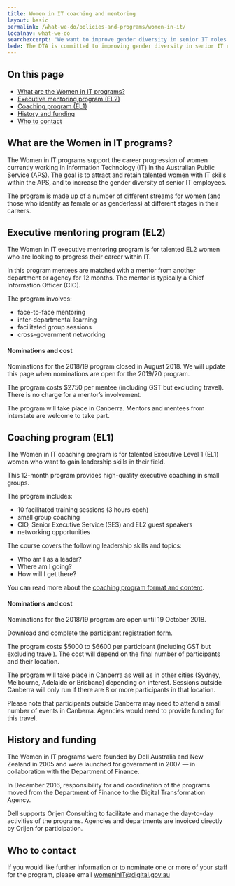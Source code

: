 ```yaml
---
title: Women in IT coaching and mentoring
layout: basic
permalink: /what-we-do/policies-and-programs/women-in-it/
localnav: what-we-do
searchexcerpt: "We want to improve gender diversity in senior IT roles within the Australian Public Service. Find out about the programs we offer for women in the APS."
lede: The DTA is committed to improving gender diversity in senior IT roles within the Australian Public Service. Find out about the coaching and mentoring programs currently on offer, and what we’re planning for the future.
---
```

<nav class="index-links">
  <h2>On this page</h2>
  <ul>
    <li>
      <a href="#What-are-the-Women-in-IT-programs">
        What are the Women in IT programs?
      </a>
    </li>
    <li>
      <a href="#Executive-mentoring-program">
        Executive mentoring program (EL2)
      </a>
    </li>
    <li>
      <a href="#Coaching-program">
        Coaching program (EL1)
      </a>
    </li>
    <li>
      <a href="#History-and-funding">
        History and funding
      </a>
    </li>
    <li>
      <a href="#Who-to-contact">
        Who to contact
      </a>
    </li>
  </ul>
</nav>

<h2 id="What-are-the-Women-in-IT-programs">What are the Women in IT programs?</h2>
<p>The Women in IT programs support the career progression of women currently working in Information Technology (IT) in the Australian Public Service (APS). The goal is to attract and retain talented women with IT skills within the APS, and to increase the gender diversity of senior IT employees. </p>

<p>The program is made up of a number of different streams for women (and those who identify as female or as genderless) at different stages in their careers.</p>

<h2 id="Executive-mentoring-program">Executive mentoring program (EL2)</h2>

<p>The Women in IT executive mentoring program is for talented EL2 women who are looking to progress their career within IT.</p>

<p>In this program mentees are matched with a mentor from another department or agency for 12 months. The mentor is typically a Chief Information Officer (CIO).</p>

<p>The program involves:</p>
<ul>
<li>face-to-face mentoring</li>
<li>inter-departmental learning</li>
<li>facilitated group sessions</li>
<li>cross-government networking</li>
</ul>

<h4>Nominations and cost</h4>
<p>Nominations for the 2018/19 program closed in August 2018. We will update this page when nominations are open for the 2019/20 program.</p>

<p>The program costs $2750 per mentee (including GST but excluding travel). There is no charge for a mentor’s involvement.</p>

<p>The program will take place in Canberra. Mentors and mentees from interstate are welcome to take part.</p>

<h2 id="Coaching-program">Coaching program (EL1)</h2>
<p>The Women in IT coaching program is for talented Executive Level 1 (EL1) women who want to gain leadership skills in their field.</p>
<p>This 12-month program provides high-quality executive coaching in small groups.</p>
<p>The program includes:</p>
<ul>
<li>10 facilitated training sessions (3 hours each)</li>
<li>small group coaching</li>
<li>CIO, Senior Executive Service (SES) and EL2 guest speakers</li>
<li>networking opportunities</li>
</ul>
<p>The course covers the following leadership skills and topics:</p>
<ul>
<li>Who am I as a leader?</li>
<li>Where am I going?</li>
<li>How will I get there?</li>
</ul>
<p>You can read more about the <a href="https://beta.dta.gov.au/node/493">coaching program format and content</a>.</p>

<h4>Nominations and cost</h4>
<p>Nominations for the 2018/19 program are open until 19 October 2018.</p>

Download and complete the [participant registration form](https://dta-www-drupal-20180130215411153400000001.s3.ap-southeast-2.amazonaws.com/s3fs-public/files/women-in-it/coaching-registration-form.docx).

<p>The program costs $5000 to $6600 per participant (including GST but excluding travel). The cost will depend on the final number of participants and their location.</p>
<p>The program will take place in Canberra as well as in other cities (Sydney, Melbourne, Adelaide or Brisbane) depending on interest. Sessions outside Canberra will only run if there are 8 or more participants in that location.</p>
<p>Please note that participants outside Canberra may need to attend a small number of events in Canberra. Agencies would need to provide funding for this travel.</p>

<h2 id="History-and-funding">History and funding</h2>
<p>The Women in IT programs were founded by Dell Australia and New Zealand in 2005 and were launched for government in 2007 &mdash; in collaboration with the Department of Finance.</p>
<p>In December 2016, responsibility for and coordination of the programs moved from the Department of Finance to the Digital Transformation Agency.</p>
<p>Dell supports Orijen Consulting to facilitate and manage the day-to-day activities of the programs. Agencies and departments are invoiced directly by Orijen for participation.</p>

<h2 id="Who-to-contact">Who to contact</h2>
<p>If you would like further information or to nominate one or more of your staff for the program, please email <a href="mailto:womeninIT@digital.gov.au?Subject=Women%20in%20IT" target="_top">womeninIT@digital.gov.au</a></p>
